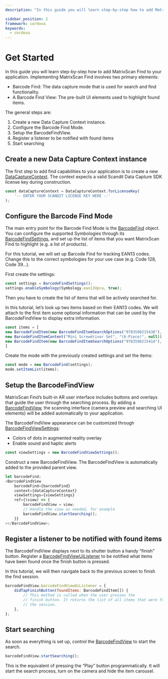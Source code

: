 ```yaml
---
description: "In this guide you will learn step-by-step how to add MatrixScan Find to your application. Implementing MatrixScan Find involves two primary elements:                                                                              "

sidebar_position: 2
framework: cordova
keywords:
  - cordova
---
```


# Get Started

In this guide you will learn step-by-step how to add MatrixScan Find to your application. Implementing MatrixScan Find involves two primary elements:

- Barcode Find: The data capture mode that is used for search and find functionality.
- A Barcode Find View: The pre-built UI elements used to highlight found items.

The general steps are:

1. Create a new Data Capture Context instance.
2. Configure the Barcode Find Mode.
3. Setup the BarcodeFindView.
4. Register a listener to be notified with found items
5. Start searching

## Create a new Data Capture Context instance

The first step to add find capabilities to your application is to create a new [DataCaptureContext](https://docs.scandit.com/data-capture-sdk/cordova/core/api/data-capture-context.html#class-scandit.datacapture.core.DataCaptureContext). The context expects a valid Scandit Data Capture SDK license key during construction.

```js
const dataCaptureContext = DataCaptureContext.forLicenseKey(
	'-- ENTER YOUR SCANDIT LICENSE KEY HERE --'
);
```

## Configure the Barcode Find Mode

The main entry point for the Barcode Find Mode is the [BarcodeFind](https://docs.scandit.com/data-capture-sdk/cordova/barcode-capture/api/barcode-find.html#class-scandit.datacapture.barcode.find.BarcodeFind) object. You can configure the supported Symbologies through its [BarcodeFindSettings](https://docs.scandit.com/data-capture-sdk/cordova/barcode-capture/api/barcode-find-settings.html#class-scandit.datacapture.barcode.find.BarcodeFindSettings), and set up the list of items that you want MatrixScan Find to highlight (e.g. a list of products).

For this tutorial, we will set up Barcode Find for tracking EAN13 codes. Change this to the correct symbologies for your use case (e.g. Code 128, Code 39…).

First create the settings:

```js
const settings = BarcodeFindSettings();
settings.enableSymbology(Symbology.ean13Upca, true);
```

Then you have to create the list of items that will be actively searched for.

In this tutorial, let’s look up two items based on their EAN13 codes. We will attach to the first item some optional information that can be used by the BarcodeFindView to display extra information.

```js
const items = [
new BarcodeFindItem(new BarcodeFindItemSearchOptions("9783598215438"),
new BarcodeFindItemContent("Mini Screwdriver Set", "(6-Piece)", null)),
new BarcodeFindItem(new BarcodeFindItemSearchOptions("9783598215414"), null) // Item information is optional, used for display only
]
```

Create the mode with the previously created settings and set the items:

```js
const mode = new BarcodeFind(settings);
mode.setItemList(items);
```

## Setup the BarcodeFindView

MatrixScan Find’s built-in AR user interface includes buttons and overlays that guide the user through the searching process. By adding a [BarcodeFindView](https://docs.scandit.com/data-capture-sdk/cordova/barcode-capture/api/ui/barcode-find-view.html#class-scandit.datacapture.barcode.find.ui.BarcodeFindView), the scanning interface (camera preview and searching UI elements) will be added automatically to your application.

The BarcodeFindView appearance can be customized through [BarcodeFindViewSettings](https://docs.scandit.com/data-capture-sdk/cordova/barcode-capture/api/ui/barcode-find-view-settings.html#class-scandit.datacapture.barcode.find.ui.BarcodeFindViewSettings):

- Colors of dots in augmented reality overlay
- Enable sound and haptic alerts

```js
const viewSettings = new BarcodeFindViewSettings();
```

Construct a new BarcodeFindView. The BarcodeFindView is automatically added to the provided parent view.

```js
let barcodeFind;
<BarcodeFindView
	barcodeFind={barcodeFind}
	context={dataCaptureContext}
	viewSettings={viewSettings}
	ref={(view) => {
		barcodeFindView = view;
		// Handle the view as needed, for example
		barcodeFindView.startSearching();
	}}
></BarcodeFindView>;
```

## Register a listener to be notified with found items

The BarcodeFindView displays next to its shutter button a handy “finish” button. Register a [BarcodeFindViewUiListener](https://docs.scandit.com/data-capture-sdk/cordova/barcode-capture/api/ui/barcode-find-view.html#interface-scandit.datacapture.barcode.find.ui.IBarcodeFindViewUiListener) to be notified what items have been found once the finish button is pressed.

In this tutorial, we will then navigate back to the previous screen to finish the find session.

```js
barcodeFindView.barcodeFindViewUiListener = {
	didTapFinishButton(foundItems: BarcodeFindItem[]) {
		// This method is called when the user presses the
		// finish button. It returns the list of all items that were found during
		// the session.
	},
};
```

## Start searching

As soon as everything is set up, control the [BarcodeFindView](https://docs.scandit.com/data-capture-sdk/cordova/barcode-capture/api/ui/barcode-find-view.html#class-scandit.datacapture.barcode.find.ui.BarcodeFindView) to start the search.

```js
barcodeFindView.startSearching();
```

This is the equivalent of pressing the “Play” button programmatically. It will start the search process, turn on the camera and hide the item carousel.
